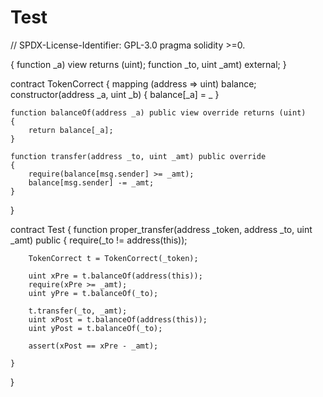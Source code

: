 # Test

// SPDX-License-Identifier: GPL-3.0
pragma solidity >=0.

{
function  _a) view returns (uint);
    function _to, uint _amt) external;
    }

contract TokenCorrect
{
    mapping (address => uint) balance;
    constructor(address _a, uint _b) {
        balance[_a] = _
    }
    
    function balanceOf(address _a) public view override returns (uint)
    {
        return balance[_a];
    }
    
    function transfer(address _to, uint _amt) public override
    {
        require(balance[msg.sender] >= _amt);
        balance[msg.sender] -= _amt;
    }
}

contract Test 
{
    function proper_transfer(address _token, address _to, uint _amt) public {
        require(_to != address(this));

        TokenCorrect t = TokenCorrect(_token);

        uint xPre = t.balanceOf(address(this));
        require(xPre >= _amt);
        uint yPre = t.balanceOf(_to);

        t.transfer(_to, _amt);
        uint xPost = t.balanceOf(address(this));
        uint yPost = t.balanceOf(_to);

        assert(xPost == xPre - _amt);

    }
}
